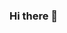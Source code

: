 ### Hi there 👋

<!--
**Last-Vega/Last-Vega** is a ✨ _special_ ✨ repository because its `README.md` (this file) appears on your GitHub profile.

Here are some ideas to get you started:

- 🔭 I’m currently working on ...
- 🌱 I’m currently learning ...
- 👯 I’m looking to collaborate on ...
- 🤔 I’m looking for help with ...
- 💬 Ask me about ...
- 📫 How to reach me: ...
- 😄 Pronouns: ...
- ⚡ Fun fact: ...
-->

<!-- ![Anurag's github stats](https://github-readme-stats.vercel.app/api?username=Last-Vega&count_private=true&show_icons=true&theme=monokai)
[![Top Langs](https://github-readme-stats.vercel.app/api/top-langs/?username=Last-Vega&count_private=true&show_icons=true&theme=monokai&layout=compact)](https://github.com/anuraghazra/github-readme-stats)
[![Top Langs](https://github-readme-stats.vercel.app/api/top-langs/?username=Last-Vega&hide=jupyter%20notebook&count_private=true&show_icons=true&theme=monokai&layout=compact)](https://github.com/anuraghazra/github-readme-stats) -->
